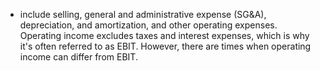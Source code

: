 - include selling, general and administrative expense (SG&A), depreciation, and amortization, and other operating expenses. Operating income excludes taxes and interest expenses, which is why it's often referred to as EBIT. However, there are times when operating income can differ from EBIT.